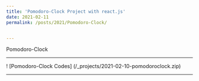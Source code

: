 ```yaml
---
title: 'Pomodoro-Clock Project with react.js'
date: 2021-02-11
permalink: /posts/2021/Pomodoro-Clock/


---
```


   Pomodoro-Clock 
  
  
---







! [Pomodoro-Clock Codes] (/_projects/2021-02-10-pomodoroclock.zip)

---

